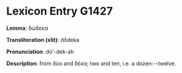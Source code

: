 # Lexicon Entry G1427

**Lemma**: δώδεκα

**Transliteration (xlit)**: dṓdeka

**Pronunciation**: do'-dek-ah

**Description**:
from δύο and δέκα; two and ten, i.e. a dozen:--twelve.

